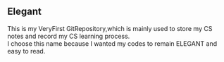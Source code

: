 ## Elegant
This is my VeryFirst GitRepository,which is mainly used to store my CS notes and record my CS learning process.    
I choose this name because I wanted my codes to remain ELEGANT and easy to read.


